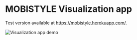 # MOBISTYLE Visualization app
Test version available at <https://mobistyle.herokuapp.com/>.

![Visualization app demo](./Results/Screencasts/streamlit-mobistyle_app-demo.gif?raw=true)



